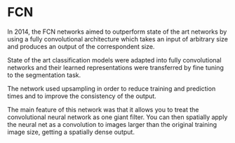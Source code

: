 # FCN

In 2014, the FCN networks aimed to outperform state of the art networks by using a fully convolutional architecture
which takes an input of arbitrary size and produces an output of the correspondent size. 

State of the art classification models were adapted into fully convolutional networks and their learned representations
were transferred by fine tuning to the segmentation task.

The network used upsampling in order to reduce training and prediction times and to improve the consistency of the 
output.

The main feature of this network was that it allows you to treat the convolutional neural network as one giant filter. 
You can then spatially apply the neural net as a convolution to images larger than the original training image size, 
getting a spatially dense output.
